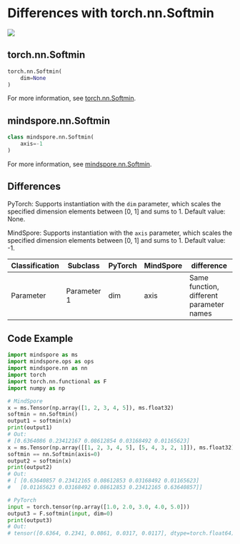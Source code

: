 # Differences with torch.nn.Softmin

<a href="https://gitee.com/mindspore/docs/blob/r2.1/docs/mindspore/source_en/note/api_mapping/pytorch_diff/softmin.md" target="_blank"><img src="https://mindspore-website.obs.cn-north-4.myhuaweicloud.com/website-images/r2.1/resource/_static/logo_source_en.png"></a>

## torch.nn.Softmin

```python
torch.nn.Softmin(
    dim=None
)
```

For more information, see [torch.nn.Softmin](https://pytorch.org/docs/1.8.1/generated/torch.nn.Softmin.html).

## mindspore.nn.Softmin

```python
class mindspore.nn.Softmin(
    axis=-1
)
```

For more information, see [mindspore.nn.Softmin](https://www.mindspore.cn/docs/en/r2.1/api_python/nn/mindspore.nn.Softmin.html).

## Differences

PyTorch: Supports instantiation with the `dim` parameter, which scales the specified dimension elements between [0, 1] and sums to 1. Default value: None.

MindSpore: Supports instantiation with the `axis` parameter, which scales the specified dimension elements between [0, 1] and sums to 1. Default value: -1.

| Classification | Subclass  | PyTorch | MindSpore | difference |
| ---- | ----- | ------- | --------- | -------------------- |
| Parameter | Parameter 1 | dim     | axis      | Same function, different parameter names |

## Code Example

```python
import mindspore as ms
import mindspore.ops as ops
import mindspore.nn as nn
import torch
import torch.nn.functional as F
import numpy as np

# MindSpore
x = ms.Tensor(np.array([1, 2, 3, 4, 5]), ms.float32)
softmin = nn.Softmin()
output1 = softmin(x)
print(output1)
# Out:
# [0.6364086 0.23412167 0.08612854 0.03168492 0.01165623]
x = ms.Tensor(np.array([[1, 2, 3, 4, 5], [5, 4, 3, 2, 1]]), ms.float32)
softmin == nn.Softmin(axis=0)
output2 = softmin(x)
print(output2)
# Out:
# [ [0.63640857 0.23412165 0.08612853 0.03168492 0.01165623]
#   [0.01165623 0.03168492 0.08612853 0.23412165 0.63640857]]

# PyTorch
input = torch.tensor(np.array([1.0, 2.0, 3.0, 4.0, 5.0]))
output3 = F.softmin(input, dim=0)
print(output3)
# Out:
# tensor([0.6364, 0.2341, 0.0861, 0.0317, 0.0117], dtype=torch.float64)
```
